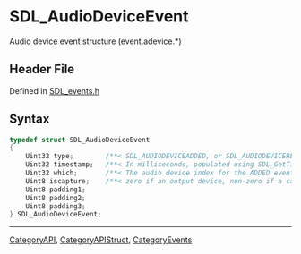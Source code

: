 # SDL_AudioDeviceEvent

Audio device event structure (event.adevice.*)

## Header File

Defined in [SDL_events.h](https://github.com/libsdl-org/SDL/blob/SDL2/include/SDL_events.h)

## Syntax

```c
typedef struct SDL_AudioDeviceEvent
{
    Uint32 type;        /**< SDL_AUDIODEVICEADDED, or SDL_AUDIODEVICEREMOVED */
    Uint32 timestamp;   /**< In milliseconds, populated using SDL_GetTicks() */
    Uint32 which;       /**< The audio device index for the ADDED event (valid until next SDL_GetNumAudioDevices() call), SDL_AudioDeviceID for the REMOVED event */
    Uint8 iscapture;    /**< zero if an output device, non-zero if a capture device. */
    Uint8 padding1;
    Uint8 padding2;
    Uint8 padding3;
} SDL_AudioDeviceEvent;
```

----
[CategoryAPI](CategoryAPI), [CategoryAPIStruct](CategoryAPIStruct), [CategoryEvents](CategoryEvents)

